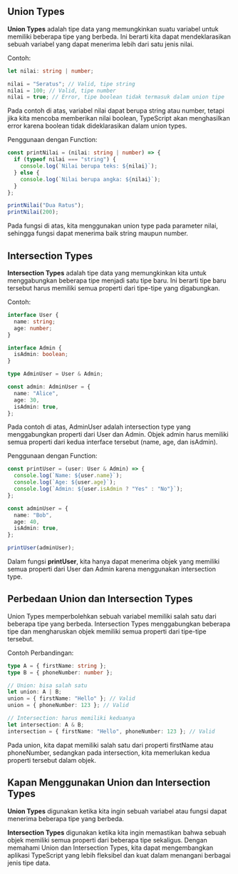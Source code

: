 ## Union Types

**Union Types** adalah tipe data yang memungkinkan suatu variabel untuk memiliki beberapa tipe yang berbeda. Ini berarti kita dapat mendeklarasikan sebuah variabel yang dapat menerima lebih dari satu jenis nilai.

Contoh:

```ts twolash
let nilai: string | number;

nilai = "Seratus"; // Valid, tipe string
nilai = 100; // Valid, tipe number
nilai = true; // Error, tipe boolean tidak termasuk dalam union tipe
```

Pada contoh di atas, variabel nilai dapat berupa string atau number, tetapi jika kita mencoba memberikan nilai boolean, TypeScript akan menghasilkan error karena boolean tidak dideklarasikan dalam union types.

Penggunaan dengan Function:

```ts twolash
const printNilai = (nilai: string | number) => {
  if (typeof nilai === "string") {
    console.log(`Nilai berupa teks: ${nilai}`);
  } else {
    console.log(`Nilai berupa angka: ${nilai}`);
  }
};

printNilai("Dua Ratus");
printNilai(200);
```

Pada fungsi di atas, kita menggunakan union type pada parameter nilai, sehingga fungsi dapat menerima baik string maupun number.

## Intersection Types

**Intersection Types** adalah tipe data yang memungkinkan kita untuk menggabungkan beberapa tipe menjadi satu tipe baru. Ini berarti tipe baru tersebut harus memiliki semua properti dari tipe-tipe yang digabungkan.

Contoh:

```ts twolash
interface User {
  name: string;
  age: number;
}

interface Admin {
  isAdmin: boolean;
}

type AdminUser = User & Admin;

const admin: AdminUser = {
  name: "Alice",
  age: 30,
  isAdmin: true,
};
```

Pada contoh di atas, AdminUser adalah intersection type yang menggabungkan properti dari User dan Admin. Objek admin harus memiliki semua properti dari kedua interface tersebut (name, age, dan isAdmin).

Penggunaan dengan Function:

```ts twolash
const printUser = (user: User & Admin) => {
  console.log(`Name: ${user.name}`);
  console.log(`Age: ${user.age}`);
  console.log(`Admin: ${user.isAdmin ? "Yes" : "No"}`);
};

const adminUser = {
  name: "Bob",
  age: 40,
  isAdmin: true,
};

printUser(adminUser);
```

Dalam fungsi **printUser**, kita hanya dapat menerima objek yang memiliki semua properti dari User dan Admin karena menggunakan intersection type.

## Perbedaan Union dan Intersection Types

Union Types memperbolehkan sebuah variabel memiliki salah satu dari beberapa tipe yang berbeda.
Intersection Types menggabungkan beberapa tipe dan mengharuskan objek memiliki semua properti dari tipe-tipe tersebut.

Contoh Perbandingan:

```ts twolash
type A = { firstName: string };
type B = { phoneNumber: number };

// Union: bisa salah satu
let union: A | B;
union = { firstName: "Hello" }; // Valid
union = { phoneNumber: 123 }; // Valid

// Intersection: harus memiliki keduanya
let intersection: A & B;
intersection = { firstName: "Hello", phoneNumber: 123 }; // Valid
```

Pada union, kita dapat memiliki salah satu dari properti firstName atau phoneNumber, sedangkan pada intersection, kita memerlukan kedua properti tersebut dalam objek.

## Kapan Menggunakan Union dan Intersection Types

**Union Types** digunakan ketika kita ingin sebuah variabel atau fungsi dapat menerima beberapa tipe yang berbeda.

**Intersection Types** digunakan ketika kita ingin memastikan bahwa sebuah objek memiliki semua properti dari beberapa tipe sekaligus.
Dengan memahami Union dan Intersection Types, kita dapat mengembangkan aplikasi TypeScript yang lebih fleksibel dan kuat dalam menangani berbagai jenis tipe data.
